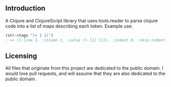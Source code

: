 ## Introduction

A Clojure and ClojureScript library that uses tools.reader to parse clojure code into a list of maps describing each token. Example use:

```clojure
(str->tags "(+ 1 1)")
; => ({:line 1, :column 1, :value (+ [1] [1]), :indent 0, :skip-indent? true} {:line 1, :column 1, :delimiter? true} {:end-line 1, :end-column 2, :next-line-indent 3, :indent 3} {:line 1, :column 2, :value +, :indent 3} {:end-line 1, :end-column 3, :end-tag? true} {:line 1, :column 4, :value 1, :indent 3} {:end-line 1, :end-column 5, :end-tag? true} {:line 1, :column 6, :value 1, :indent 5} {:end-line 1, :end-column 7, :end-tag? true} {:line 1, :column 7, :delimiter? true} {:end-line 1, :end-column 8, :next-line-indent 0} {:end-line 1, :end-column 8, :end-tag? true})
```

## Licensing

All files that originate from this project are dedicated to the public domain. I would love pull requests, and will assume that they are also dedicated to the public domain.
